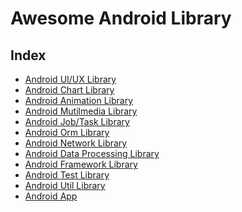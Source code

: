# Awesome Android Library

## Index

- [Android UI/UX Library](https://github.com/guoxiaoxing/awesome-android/tree/master/android-ui-ux-library)
- [Android Chart Library]()
- [Android Animation Library]()
- [Android Mutilmedia Library]()
- [Android Job/Task Library]()
- [Android Orm Library]()
- [Android Network Library]()
- [Android Data Processing Library]()
- [Android Framework Library]()
- [Android Test Library]()
- [Android Util Library]()
- [Android App]()

